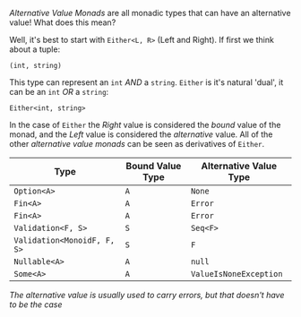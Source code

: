 _Alternative Value Monads_ are all monadic types that can have an alternative value!  What does this mean?  

Well, it's best to start with `Either<L, R>` (Left and Right).  If first we think about a tuple:

    (int, string)

This type can represent an `int` _AND_ a `string`.  `Either` is it's natural 'dual', it can be an `int` _OR_ a `string`:

    Either<int, string>

In the case of `Either` the _Right_ value is considered the _bound_ value of the monad, and the _Left_ value is considered 
the _alternative_ value.  All of the other _alternative value monads_ can be seen as derivatives of `Either`.

| Type | Bound Value Type | Alternative Value Type
| ---- | ---- | ---- |
| `Option<A>`                 | `A` | `None`
| `Fin<A>`                    | `A` | `Error`
| `Fin<A>`                    | `A` | `Error`
| `Validation<F, S>`          | `S` | `Seq<F>`
| `Validation<MonoidF, F, S>` | `S` | `F`
| `Nullable<A>`               | `A` | `null`
| `Some<A>`                   | `A` | `ValueIsNoneException`

_The alternative value is usually used to carry errors, but that doesn't have to be the case_